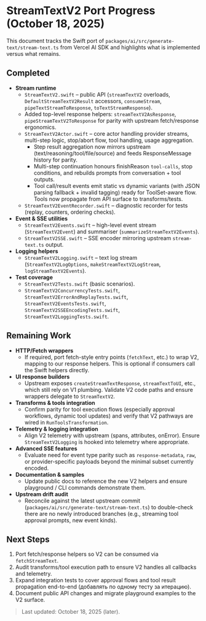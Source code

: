 # StreamTextV2 Port Progress (October 18, 2025)

This document tracks the Swift port of `packages/ai/src/generate-text/stream-text.ts` from Vercel AI SDK and highlights what is implemented versus what remains.

## Completed
- **Stream runtime**  
  - `StreamTextV2.swift` – public API (`streamTextV2` overloads, `DefaultStreamTextV2Result` accessors, `consumeStream`, `pipeTextStreamToResponse`, `toTextStreamResponse`).  
  - Added top-level response helpers: `streamTextV2AsResponse`, `pipeStreamTextV2ToResponse` for parity with upstream fetch/response ergonomics.
  - `StreamTextV2Actor.swift` – core actor handling provider streams, multi-step logic, stop/abort flow, tool handling, usage aggregation.  
    - Step result aggregation now mirrors upstream (text/reasoning/tool/file/source) and feeds ResponseMessage history for parity.
    - Multi-step continuation honours finishReason `tool-calls`, stop conditions, and rebuilds prompts from conversation + tool outputs.
    - Tool call/result events emit static vs dynamic variants (with JSON parsing fallback + invalid tagging) ready for ToolSet-aware flow. Tools now propagate from API surface to transforms/tests.
  - `StreamTextV2EventRecorder.swift` – diagnostic recorder for tests (replay, counters, ordering checks).
- **Event & SSE utilities**  
  - `StreamTextV2Events.swift` – high-level event stream (`StreamTextV2Event`) and summariser (`summarizeStreamTextV2Events`).  
  - `StreamTextV2SSE.swift` – SSE encoder mirroring upstream `stream-text.ts` output.  
- **Logging helpers**  
  - `StreamTextV2Logging.swift` – text log stream (`StreamTextV2LogOptions`, `makeStreamTextV2LogStream`, `logStreamTextV2Events`).
- **Test coverage**  
  - `StreamTextV2Tests.swift` (basic scenarios).  
  - `StreamTextV2ConcurrencyTests.swift`, `StreamTextV2ErrorAndReplayTests.swift`, `StreamTextV2EventsTests.swift`, `StreamTextV2SSEEncodingTests.swift`, `StreamTextV2LoggingTests.swift`.

## Remaining Work
- **HTTP/Fetch wrappers**  
  - If required, port fetch-style entry points (`fetchText`, etc.) to wrap V2, mapping to our response helpers. This is optional if consumers call the Swift helpers directly.
- **UI response builders**  
  - Upstream exposes `createStreamTextResponse`, `streamTextToUI`, etc., which still rely on V1 plumbing. Validate V2 code paths and ensure wrappers delegate to `StreamTextV2`.
- **Transforms & tools integration**  
  - Confirm parity for tool execution flows (especially approval workflows, dynamic tool updates) and verify that V2 pathways are wired in `RunToolsTransformation`.
- **Telemetry & logging integration**  
  - Align V2 telemetry with upstream (spans, attributes, onError). Ensure `StreamTextV2Logging` is hooked into telemetry where appropriate.
- **Advanced SSE features**  
  - Evaluate need for event type parity such as `response-metadata`, `raw`, or provider-specific payloads beyond the minimal subset currently encoded.
- **Documentation & samples**  
  - Update public docs to reference the new V2 helpers and ensure playground / CLI commands demonstrate them.
- **Upstream drift audit**  
  - Reconcile against the latest upstream commit (`packages/ai/src/generate-text/stream-text.ts`) to double-check there are no newly introduced branches (e.g., streaming tool approval prompts, new event kinds).

## Next Steps
1. Port fetch/response helpers so V2 can be consumed via `fetchStreamText`.
2. Audit transforms/tool execution path to ensure V2 handles all callbacks and telemetry.
3. Expand integration tests to cover approval flows and tool result propagation end-to-end (добавлять по одному тесту за итерацию).
4. Document public API changes and migrate playground examples to the V2 surface.

> Last updated: October 18, 2025 (later).
